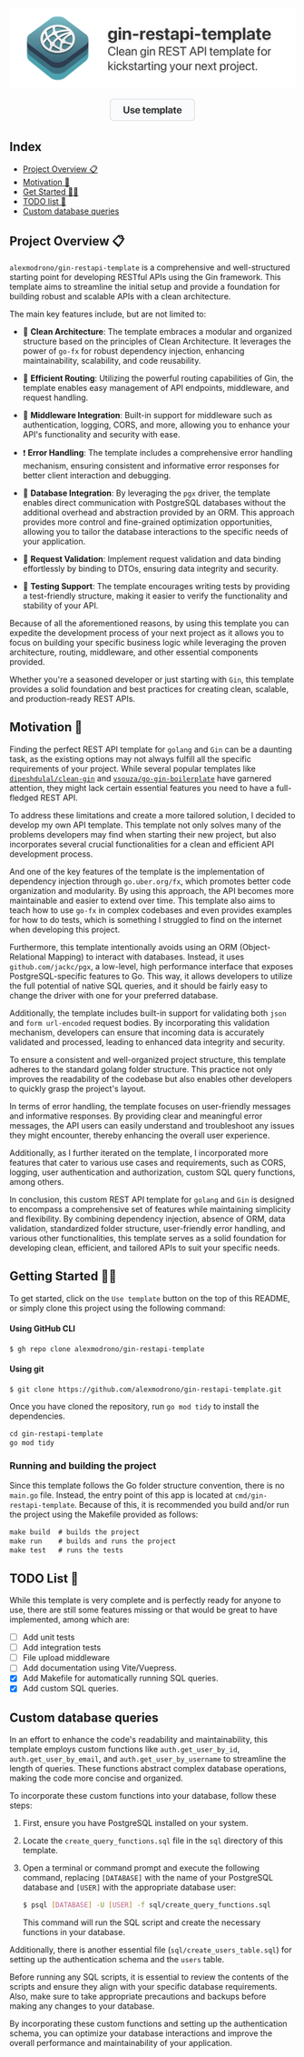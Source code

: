 <div align="center">

![banner](./assets/banner.png)

<a href="https://github.com/alexmodrono/gin-restapi-template/generate"><img src="./assets/use_template_button.png" width="150"/></a>

</div>

## Index

<!-- Pages -->
[overvw]: #project-overview-
[motiv]: #motivation-
[gs]: #get-started-
[td]: #todo-list-
[sql]: #custom-database-queries

<!-- Links -->
- [Project Overview 📋][overvw]
- [Motivation 💪][motiv]
- [Get Started 🏃‍♂️][gs]
- [TODO list 📝][td]
- [Custom database queries][sql]

## Project Overview 📋
`alexmodrono/gin-restapi-template` is a comprehensive and well-structured starting point for developing RESTful APIs using the Gin framework. This template aims to streamline the initial setup and provide a foundation for building robust and scalable APIs with a clean architecture.

The main key features include, but are not limited to:

- 🫧 **Clean Architecture**: The template embraces a modular and organized structure based on the principles of Clean Architecture. It leverages the power of `go-fx` for robust dependency injection, enhancing maintainability, scalability, and code reusability.

- 🧭 **Efficient Routing**: Utilizing the powerful routing capabilities of Gin, the template enables easy management of API endpoints, middleware, and request handling.

- 👷 **Middleware Integration**: Built-in support for middleware such as authentication, logging, CORS, and more, allowing you to enhance your API's functionality and security with ease.

- ❗️ **Error Handling**: The template includes a comprehensive error handling mechanism, ensuring consistent and informative error responses for better client interaction and debugging.

- 💾 **Database Integration**: By leveraging the `pgx` driver, the template enables direct communication with PostgreSQL databases without the additional overhead and abstraction provided by an ORM. This approach provides more control and fine-grained optimization opportunities, allowing you to tailor the database interactions to the specific needs of your application.

- 🚦 **Request Validation**: Implement request validation and data binding effortlessly by binding to DTOs, ensuring data integrity and security.

- 🧪 **Testing Support**: The template encourages writing tests by providing a test-friendly structure, making it easier to verify the functionality and stability of your API.

Because of all the aforementioned reasons, by using this template you can expedite the development process of your next project as it allows you to focus on building your specific business logic while leveraging the proven architecture, routing, middleware, and other essential components provided.

Whether you're a seasoned developer or just starting with `Gin`, this template provides a solid foundation and best practices for creating clean, scalable, and production-ready REST APIs.

## Motivation 💪
Finding the perfect REST API template for `golang` and `Gin` can be a daunting task, as the existing options may not always fulfill all the specific requirements of your project. While several popular templates like [`dipeshdulal/clean-gin`](https://github.com/dipeshdulal/clean-gin/) and [`vsouza/go-gin-boilerplate`](https://github.com/vsouza/go-gin-boilerplate) have garnered attention, they might lack certain essential features you need to have a full-fledged REST API.

To address these limitations and create a more tailored solution, I decided to develop my own API template. This template not only solves many of the problems developers may find when starting their new project, but also incorporates several crucial functionalities for a clean and efficient API development process.

And one of the key features of the template is the implementation of dependency injection through `go.uber.org/fx`, which promotes better code organization and modularity. By using this approach, the API becomes more maintainable and easier to extend over time. This template also aims to teach how to use `go-fx` in complex codebases and even provides examples for how to do tests, which is something I struggled to find on the internet when developing this project.

Furthermore, this template intentionally avoids using an ORM (Object-Relational Mapping) to interact with databases. Instead, it uses `github.com/jackc/pgx`, a low-level, high performance interface that exposes PostgreSQL-specific features to Go. This way, it allows developers to utilize the full potential of native SQL queries, and it should be fairly easy to change the driver with one for your preferred database.

Additionally, the template includes built-in support for validating both `json` and `form url-encoded` request bodies. By incorporating this validation mechanism, developers can ensure that incoming data is accurately validated and processed, leading to enhanced data integrity and security.

To ensure a consistent and well-organized project structure, this template adheres to the standard golang folder structure. This practice not only improves the readability of the codebase but also enables other developers to quickly grasp the project's layout.

In terms of error handling, the template focuses on user-friendly messages and informative responses. By providing clear and meaningful error messages, the API users can easily understand and troubleshoot any issues they might encounter, thereby enhancing the overall user experience.

Additionally, as I further iterated on the template, I incorporated more features that cater to various use cases and requirements, such as CORS, logging, user authentication and authorization, custom SQL query functions, among others.

In conclusion, this custom REST API template for `golang` and `Gin` is designed to encompass a comprehensive set of features while maintaining simplicity and flexibility. By combining dependency injection, absence of ORM, data validation, standardized folder structure, user-friendly error handling, and various other functionalities, this template serves as a solid foundation for developing clean, efficient, and tailored APIs to suit your specific needs.

## Getting Started 🏃‍♂️
To get started, click on the `Use template` button on the top of this README, or simply clone this project using the following command:

#### Using GitHub CLI
```shell
$ gh repo clone alexmodrono/gin-restapi-template
```

#### Using git
```shell
$ git clone https://github.com/alexmodrono/gin-restapi-template.git
```

Once you have cloned the repository, run `go mod tidy` to install the dependencies.

```
cd gin-restapi-template
go mod tidy
```

### Running and building the project
Since this template follows the Go folder structure convention, there is no `main.go` file. Instead, the entry point of this app is located at `cmd/gin-restapi-template`. Because of this, it is recommended you build and/or run the project using the Makefile provided as follows:

```shell
make build  # builds the project
make run    # builds and runs the project
make test   # runs the tests
```

## TODO List 📝
While this template is very complete and is perfectly ready for anyone to use, there are still some features missing or that would be great to have implemented, among which are:

- [ ] Add unit tests
- [ ] Add integration tests
- [ ] File upload middleware
- [ ] Add documentation using Vite/Vuepress.
- [x] Add Makefile for automatically running SQL queries.
- [x] Add custom SQL queries.

## Custom database queries
In an effort to enhance the code's readability and maintainability, this template employs custom functions like `auth.get_user_by_id`, `auth.get_user_by_email`, and `auth.get_user_by_username` to streamline the length of queries. These functions abstract complex database operations, making the code more concise and organized.

To incorporate these custom functions into your database, follow these steps:

1. First, ensure you have PostgreSQL installed on your system.

2. Locate the `create_query_functions.sql` file in the `sql` directory of this template.

3. Open a terminal or command prompt and execute the following command, replacing `[DATABASE]` with the name of your PostgreSQL database and `[USER]` with the appropriate database user:

   ```bash
   $ psql [DATABASE] -U [USER] -f sql/create_query_functions.sql
   ```

   This command will run the SQL script and create the necessary functions in your database.

Additionally, there is another essential file (`sql/create_users_table.sql`) for setting up the authentication schema and the `users` table.

Before running any SQL scripts, it is essential to review the contents of the scripts and ensure they align with your specific database requirements. Also, make sure to take appropriate precautions and backups before making any changes to your database.

By incorporating these custom functions and setting up the authentication schema, you can optimize your database interactions and improve the overall performance and maintainability of your application.
